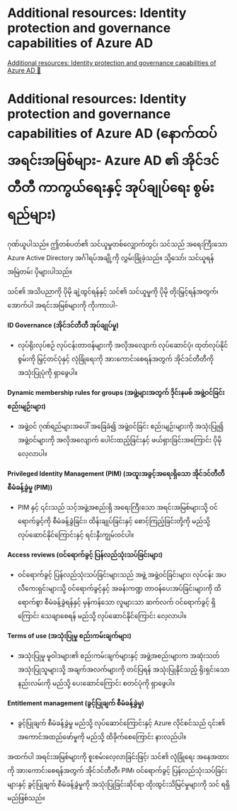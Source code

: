 # Additional resources: Identity protection and governance capabilities of Azure AD

[Additional resources: Identity protection and governance capabilities of Azure AD 🔗](https://www.coursera.org/learn/microsoft-sc-900-exam-preparation-and-practice/supplement/1UdVX/additional-resources-identity-protection-and-governance-capabilities-of-azure-ad)

# Additional resources: Identity protection and governance capabilities of Azure AD (နောက်ထပ် အရင်းအမြစ်များ- Azure AD ၏ အိုင်ဒင်တီတီ ကာကွယ်ရေးနှင့် အုပ်ချုပ်ရေး စွမ်းရည်များ)

ဂုဏ်ယူပါသည်။ ဤတစ်ပတ်၏ သင်ယူမှုတစ်လျှောက်တွင်၊ သင်သည် အရေးကြီးသော Azure Active Directory အင်္ဂါရပ်အချို့ကို လွှမ်းခြုံခဲ့သည်။ သို့သော်၊ သင်ယူရန် အမြဲတမ်း ပိုများပါသည်။

သင်၏ အသိပညာကို ပိုမို ချဲ့ထွင်ရန်နှင့် သင်၏ သင်ယူမှုကို ပိုမို တိုးမြှင့်ရန်အတွက်၊ အောက်ပါ အရင်းအမြစ်များကို ကိုးကားပါ-

**ID Governance (အိုင်ဒင်တီတီ အုပ်ချုပ်မှု)**

- လုပ်ရိုးလုပ်စဉ် လုပ်ငန်းတာဝန်များကို အလိုအလျောက် လုပ်ဆောင်ပုံ၊ ထုတ်လုပ်နိုင်စွမ်းကို မြှင့်တင်ပုံနှင့် လုံခြုံရေးကို အားကောင်းစေရန်အတွက် အိုင်ဒင်တီတီကို အသုံးပြုပုံကို ရှာဖွေပါ။

**Dynamic membership rules for groups (အဖွဲ့များအတွက် ဒိုင်းနမစ် အဖွဲ့ဝင်ခြင်း စည်းမျဉ်းများ)**

- အဖွဲ့ဝင် ဂုဏ်ရည်များအပေါ် အခြေခံ၍ အဖွဲ့ဝင်ခြင်း စည်းမျဉ်းများကို အသုံးပြု၍ အဖွဲ့ဝင်များကို အလိုအလျောက် ပေါင်းထည့်ခြင်းနှင့် ဖယ်ရှားခြင်းအကြောင်း ပိုမို လေ့လာပါ။

**Privileged Identity Management (PIM) (အထူးအခွင့်အရေးရှိသော အိုင်ဒင်တီတီ စီမံခန့်ခွဲမှု (PIM))**

- PIM နှင့် ၎င်းသည် သင့်အဖွဲ့အစည်းရှိ အရေးကြီးသော အရင်းအမြစ်များသို့ ဝင်ရောက်ခွင့်ကို စီမံခန့်ခွဲခြင်း၊ ထိန်းချုပ်ခြင်းနှင့် စောင့်ကြည့်ခြင်းတို့ကို မည်သို့ လုပ်ဆောင်နိုင်ကြောင်းနှင့် ရင်းနှီးကျွမ်းဝင်ပါ။

**Access reviews (ဝင်ရောက်ခွင့် ပြန်လည်သုံးသပ်ခြင်းများ)**

- ဝင်ရောက်ခွင့် ပြန်လည်သုံးသပ်ခြင်းများသည် အဖွဲ့ အဖွဲ့ဝင်ခြင်းများ၊ လုပ်ငန်း အပလီကေးရှင်းများသို့ ဝင်ရောက်ခွင့်နှင့် အခန်းကဏ္ဍ တာဝန်ပေးအပ်ခြင်းများကို ထိရောက်စွာ စီမံခန့်ခွဲရန်နှင့် မှန်ကန်သော လူများသာ ဆက်လက် ဝင်ရောက်ခွင့် ရှိကြောင်း သေချာစေရန် မည်သို့ လုပ်ဆောင်နိုင်ကြောင်း လေ့လာပါ။

**Terms of use (အသုံးပြုမှု စည်းကမ်းချက်များ)**

- အသုံးပြုမှု မူဝါဒများ၏ စည်းကမ်းချက်များနှင့် အဖွဲ့အစည်းများက အဆုံးသတ် အသုံးပြုသူများသို့ အချက်အလက်များကို တင်ပြရန် အသုံးပြုနိုင်သည့် ရိုးရှင်းသော နည်းလမ်းကို မည်သို့ ပေးဆောင်ကြောင်း စတင်ပုံကို ရှာဖွေပါ။

**Entitlement management (ခွင့်ပြုချက် စီမံခန့်ခွဲမှု)**

- ခွင့်ပြုချက် စီမံခန့်ခွဲမှု မည်သို့ လုပ်ဆောင်ကြောင်းနှင့် Azure လိုင်စင်သည် ၎င်း၏ အကောင်အထည်ဖော်မှုကို မည်သို့ ထိခိုက်စေကြောင်း နားလည်ပါ။

အထက်ပါ အရင်းအမြစ်များကို စူးစမ်းလေ့လာခြင်းဖြင့်၊ သင်၏ လုံခြုံရေး အနေအထားကို အားကောင်းစေရန်အတွက် အိုင်ဒင်တီတီ၊ PIM၊ ဝင်ရောက်ခွင့် ပြန်လည်သုံးသပ်ခြင်းများနှင့် ခွင့်ပြုချက် စီမံခန့်ခွဲမှုကို အသုံးပြုခြင်းဆိုင်ရာ ထိုးထွင်းသိမြင်မှုများကို သင် ရရှိမည်ဖြစ်သည်။
